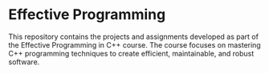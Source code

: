 # Effective Programming

This repository contains the projects and assignments developed as part of the Effective Programming in C++ course. The course focuses on mastering C++ programming techniques to create efficient, maintainable, and robust software.
